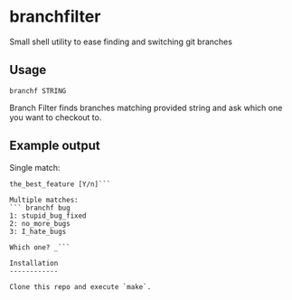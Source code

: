 branchfilter
============

Small shell utility to ease finding and switching git branches

Usage
-------------

`branchf STRING`

Branch Filter finds branches matching provided string and ask which one you
want to checkout to.

Example output
--------------

Single match:
``` branchf best
the_best_feature [Y/n]```

Multiple matches:
``` branchf bug
1: stupid_bug_fixed
2: no_more_bugs
3: I_hate_bugs

Which one? _```

Installation
------------

Clone this repo and execute `make`.



